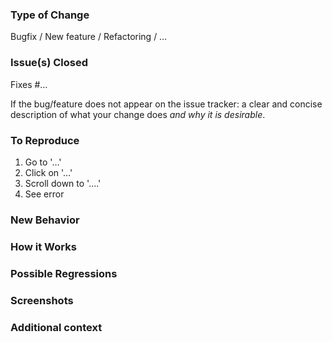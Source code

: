 <!-- Please fill out the relevant sections below and delete the rest. -->

### Type of Change
Bugfix / New feature / Refactoring / …

### Issue(s) Closed
Fixes #…

If the bug/feature does not appear on the issue tracker: a clear and concise description of what your change does *and why it is desirable*.

### To Reproduce
<!-- *If it's a bugfix:* Steps to reproduce the behavior which cause the bug in master but not in your branch: -->
1. Go to '…'
2. Click on '…'
3. Scroll down to '….'
4. See error

### New Behavior
<!-- A clear and concise description of what happens with your change. -->


### How it Works
<!-- *For features and functional changes:* A clear and concise description how to make use of the feature in practice. -->


### Possible Regressions
<!-- Descriptions of other bugs this change might conceivably introduce or reopen. -->


### Screenshots
<!-- If applicable, add screenshots to help explain the feature. -->


### Additional context
<!-- Add any other context about the problem here. -->

